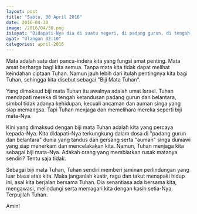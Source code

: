 ```yaml
---
layout: post
title: "Sabtu, 30 April 2016"
date: 2016-04-30
image: /2016/04/30.png
isiayat: "Didapati-Nya dia di suatu negeri, di padang gurun, di tengah-tengah ketandusan dan auman padang belantara. Dikelilingi-Nya dia dan diawasi-Nya, dijaga-Nya sebagai biji mata-Nya."
ayat: "Ulangan 32:10"
categories: april-2016
---
```


Mata adalah satu dari panca-indera kita yang fungsi amat penting. Mata amat berharga bagi kita semua. Tanpa mata kita tidak dapat melihat keindahan ciptaan Tuhan. Namun jauh lebih dari itulah pentingnya kita bagi Tuhan, sehingga kita disebut sebagai "Biji Mata Tuhan".

Yang dimaksud biji mata Tuhan itu awalnya adalah umat Israel. Tuhan mendapati mereka di tengah ketandusan padang gurun dan belantara, simbol tidak adanya kehidupan, kecuali ancaman dan auman singa yang siap memangsa. Tapi Tuhan menjaga dan memelihara mereka seperti biji mata-Nya.

Kini yang dimaksud dengan biji mata Tuhan adalah kita yang percaya kepada-Nya. Kita didapati-Nya terkungkung dalam dosa di "padang gurun dan belantara" dunia yang tandus dan gersang serta "auman" singa duniawi yang siap menerkam dan mencelakakan kita. Namun, Tuhan menjaga kita sebagai biji mata-Nya. Adakah orang yang membiarkan rusak matanya sendiri? Tentu saja tidak.

Sebagai biji mata Tuhan, Tuhan sendiri memberi jaminan perlindungan yang luar biasa atas kita. Maka janganlah kuatir, ragu dan takut menapaki hidup ini, asal kita berjalan bersama Tuhan. Dia senantiasa ada bersama kita, mengawasi, melindungi serta memagari kita dengan kasih setia-Nya. Terpujilah Tuhan.

Amin!
